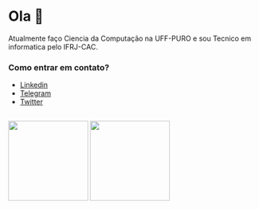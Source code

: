 # Ola 👋

Atualmente faço Ciencia da Computação na UFF-PURO e sou Tecnico em informatica pelo IFRJ-CAC.

### Como entrar em contato?<br>
* [Linkedin](https://www.linkedin.com/in/gabrielr-dev/)
* [Telegram](https://t.me/ribeir_tk)
* [Twitter](https://twitter.com/ribeir_tk)

##
<div style="displat: flex; justify-content: space-beetween">
  <img height="160em" src="https://github-readme-stats.vercel.app/api?username=tetr4k&show_icons=true&hide=stars,issues&theme=react">
  <img height="160em" src="https://github-readme-stats.vercel.app/api/top-langs/?username=tetr4k&layout=compact&langs_count=5&theme=react&exclude_repo=LancaBolinhas&hide=Assembly,Makefile,Objective-C"
</div>
  
##
  
<!--
**Tetr4k/tetr4k** is a ✨ _special_ ✨ repository because its `README.md` (this file) appears on your GitHub profile.

Here are some ideas to get you started:

- 🔭 I’m currently working on ...
- 🌱 I’m currently learning ...
- 👯 I’m looking to collaborate on ...
- 🤔 I’m looking for help with ...
- 💬 Ask me about ...
- 📫 How to reach me: ...
- 😄 Pronouns: ...
- ⚡ Fun fact: ...
-->
